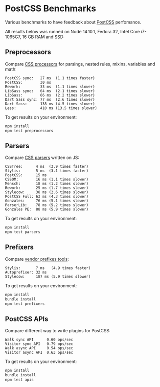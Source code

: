 # PostCSS Benchmarks

Various benchmarks to have feedback about [PostCSS] perfomance.

All results below was runned on Node 14.10.1, Fedora 32, Intel Core i7-1065G7,
16 GB RAM and SSD:

[PostCSS]: https://github.com/postcss/postcss


## Preprocessors

Compare [CSS processors] for parsings, nested rules, mixins, variables and math:

```
PostCSS sync:   27 ms  (1.1 times faster)
PostCSS:        30 ms
Rework:         33 ms  (1.1 times slower)
LibSass sync:   64 ms  (2.1 times slower)
LibSass:        66 ms  (2.2 times slower)
Dart Sass sync: 77 ms  (2.6 times slower)
Dart Sass:      138 ms (4.5 times slower)
Less:           410 ms (13.5 times slower)
```

To get results on your environment:

```sh
npm install
npm test preprocessors
```

[CSS processors]: https://github.com/postcss/benchmark/blob/main/preprocessors.js


## Parsers

Compare [CSS parsers] written on JS:

```
CSSTree:      4 ms  (3.9 times faster)
Stylis:       5 ms  (3.1 times faster)
PostCSS:      15 ms
CSSOM:        16 ms (1.1 times slower)
Mensch:       18 ms (1.2 times slower)
Rework:       25 ms (1.7 times slower)
Stylecow:     38 ms (2.6 times slower)
PostCSS Full: 63 ms (4.3 times slower)
Gonzales:     76 ms (5.1 times slower)
ParserLib:    78 ms (5.2 times slower)
Gonzales PE:  88 ms (5.9 times slower)
```

To get results on your environment:

```sh
npm install
npm test parsers
```

[CSS parsers]: https://github.com/postcss/benchmark/blob/main/parsers.js


## Prefixers

Compare [vendor prefixes tools]:

```
Stylis:       7 ms   (4.9 times faster)
Autoprefixer: 32 ms
Stylecow:     187 ms (5.9 times slower)
```

To get results on your environment:

```sh
npm install
bundle install
npm test prefixers
```

[vendor prefixes tools]: https://github.com/postcss/benchmark/blob/main/prefixers.js


## PostCSS APIs

Compare different way to write plugins for PostCSS:

```
Walk sync API      0.60 ops/sec
Visitor sync API   0.79 ops/sec
Walk async API     0.54 ops/sec
Visitor async API  0.63 ops/sec
```

To get results on your environment:

```sh
npm install
bundle install
npm test apis
```
